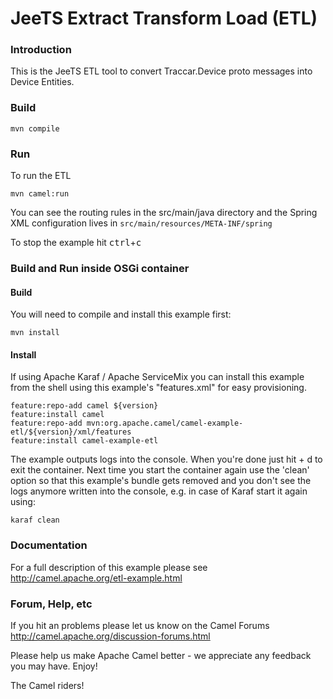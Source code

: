 # JeeTS Extract Transform Load (ETL)

### Introduction

This is the JeeTS ETL tool to convert Traccar.Device proto messages
into Device Entities.

### Build

	mvn compile

### Run

To run the ETL

	mvn camel:run

You can see the routing rules in the src/main/java
directory and the Spring XML configuration lives in
  `src/main/resources/META-INF/spring`

To stop the example hit <kbd>ctrl</kbd>+<kbd>c</kbd>

### Build and Run inside OSGi container


#### Build

You will need to compile and install this example first:

	mvn install

#### Install

If using Apache Karaf / Apache ServiceMix you can install this example
from the shell using this example's "features.xml" for easy provisioning.

	feature:repo-add camel ${version}
	feature:install camel
	feature:repo-add mvn:org.apache.camel/camel-example-etl/${version}/xml/features
	feature:install camel-example-etl

The example outputs logs into the console. When you're done just hit <ctrl> + d
to exit the container. Next time you start the container again use the 'clean' option so that
this example's bundle gets removed and you don't see the logs anymore written into the console,
e.g. in case of Karaf start it again using:

	karaf clean

### Documentation

For a full description of this example please see
  <http://camel.apache.org/etl-example.html>

### Forum, Help, etc

If you hit an problems please let us know on the Camel Forums
	<http://camel.apache.org/discussion-forums.html>

Please help us make Apache Camel better - we appreciate any feedback you may
have.  Enjoy!


The Camel riders!
